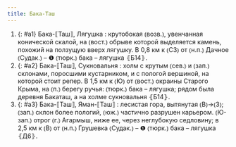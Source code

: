 ```yaml
---
title: Бака-Таш
---
```


1. {: #a1} Бака-⟦Таш⟧, Лягушка
: крутобокая ⦅возв.⦆, увенчанная конической скалой, на ⦅вост.⦆ обрыве которой выделяется камень, похожий на ползущую вверх лягушку. В 0,8 км к ⦅СЗ⦆ от ⦅н.п.⦆ Дачное ⦅Судак.⦆ – ❶ ⦅тюрк.⦆ бака – лягушка ⦃Б14⦄.
2. {: #a2} Бака-⟦Таш⟧, Сукновальня
: холм с крутым ⦅сев.⦆ и ⦅зап.⦆ склонами, поросшими кустарником, и с пологой вершиной, на которой стоит репер. В 1,5 км к ⦅Ю⦆ от ⦅вост.⦆ окраины Старого Крыма, на ⦅п.⦆ берегу ручья: ⦅тюрк.⦆ бака – лягушка; рядом была деревня Бакаташ, а на холме сукновальня ⦃Б14⦄.
3. {: #a3} Бака-⟦Таш⟧, Яман-⟦Таш⟧
: лесистая гора, вытянутая ⦅В⦆→⦅З⦆; ⦅зап.⦆ склон более пологий, ⦅юж.⦆ частично разрушен карьером. ⦅Ю-зап.⦆ отрог ⦅г.⦆ Агармыш, ниже ее, через неглубокую седловину; в 2,5 км к ⦅В⦆ от ⦅н.п.⦆ Грушевка ⦅Судак.⦆ – ❶ ⦅тюрк.⦆ бака – лягушка ⦃Д6⦄.
